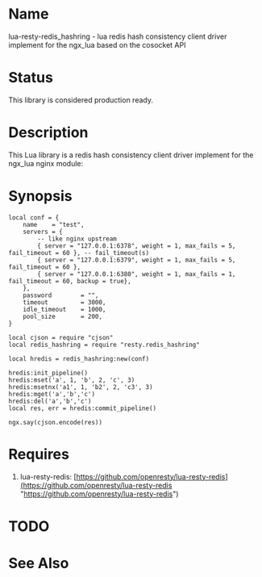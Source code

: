 # Name

lua-resty-redis_hashring - lua redis hash consistency client driver implement for the ngx_lua based on the cosocket API
# Status

This library is considered production ready.
# Description

This Lua library is a redis hash consistency client driver implement for the ngx_lua nginx module:
# Synopsis

```
local conf = {
    name    = "test",
    servers = {
        -- like nginx upstream
        { server = "127.0.0.1:6378", weight = 1, max_fails = 5, fail_timeout = 60 }, -- fail_timeout(s)
        { server = "127.0.0.1:6379", weight = 1, max_fails = 5, fail_timeout = 60 },
        { server = "127.0.0.1:6380", weight = 1, max_fails = 1, fail_timeout = 60, backup = true},
    },
    password        = "",
    timeout         = 3000,
    idle_timeout    = 1000,
    pool_size       = 200,
}

local cjson = require "cjson"
local redis_hashring = require "resty.redis_hashring"

local hredis = redis_hashring:new(conf)

hredis:init_pipeline()
hredis:mset('a', 1, 'b', 2, 'c', 3)
hredis:msetnx('a1', 1, 'b2', 2, 'c3', 3)
hredis:mget('a','b','c')
hredis:del('a','b','c')
local res, err = hredis:commit_pipeline()

ngx.say(cjson.encode(res))
```
# Requires

1. lua-resty-redis: [https://github.com/openresty/lua-resty-redis](https://github.com/openresty/lua-resty-redis "https://github.com/openresty/lua-resty-redis")
# TODO

# See Also

